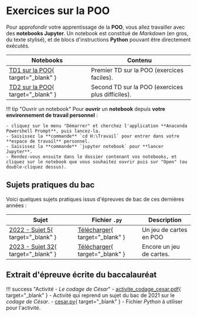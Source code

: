 # Exercices sur la POO

Pour approfondir votre apprentissage de la **POO**, vous allez travailler avec des **notebooks Jupyter**. Un notebook est constitué de *Markdown* (en gros, du texte stylisé), et de blocs d'instructions **Python** pouvant être directement exécutés.

| Notebooks                              | Contenu                             |
| -------------------------------------------- | ----------------------------------- |
| [TD1 sur la POO](exercices/TD1_POO.ipynb){ target="_blank" } | Premier TD sur la POO (exercices faciles). |
| [TD2 sur la POO](exercices/TD2_POO.ipynb){ target="_blank" } | Second TD sur la POO (exercices plus difficiles). |

!!! tip "Ouvrir un notebook"
    Pour **ouvrir** un **notebook** depuis **votre environnement de travail personnel** :
    
    - cliquez sur le menu "Démarrer" et cherchez l'application **Anaconda Powershell Prompt**, puis lancez-la. 
    - Saisissez la **commande** `cd H:\Travail` pour entrer dans votre **espace de travail** personnel.
    - Saisissez la **commande** `jupyter notebook` pour **lancer Jupyter**.
    - Rendez-vous ensuite dans le dossier contenant vos notebooks, et cliquez sur le notebook que vous souhaitez ouvrir puis sur "Open" (ou double-cliquez dessus).

## Sujets pratiques du bac

Voici quelques sujets pratiques issus d'épreuves de bac de ces dernières années :

| Sujet    | Fichier `.py` | Description |
| -------- | ------------- | ----------- |
| [2022 - Sujet 5](exercices/22-NSI-05.pdf){ target="_blank" }  | [Télécharger](exercices/22-NSI-05.py){ target="_blank" }       | Un jeu de cartes en POO        |
| [2023 - Sujet 32](exercices/23-NSI-32.pdf){ target="_blank" }  | [Télécharger](exercices/23-NSI-32.py){ target="_blank" }       | Encore un jeu de cartes.        |

## Extrait d'épreuve écrite du baccalauréat

!!! success "Activité - *Le codage de César*"
    - [activite_codage_cesar.pdf](exercices/bac_sujet_06_2021/activite_codage_cesar.pdf){ target="_blank" } - Activité qui reprend un sujet du bac de 2021 sur le *codage de César*.
    - [cesar.py](exercices/bac_sujet_06_2021/cesar.py){ target="_blank" } - Fichier *Python* à utiliser pour l'activité.